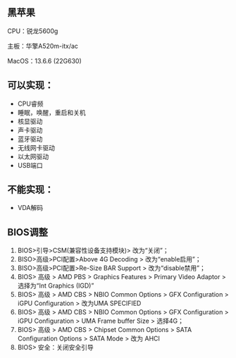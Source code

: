 ## 黑苹果

CPU：锐龙5600g

主板：华擎A520m-itx/ac

MacOS：13.6.6 (22G630)

## 可以实现：
- CPU睿频
- 睡眠，唤醒，重启和关机
- 核显驱动
- 声卡驱动
- 蓝牙驱动
- 无线网卡驱动
- 以太网驱动
- USB端口

## 不能实现：
- VDA解码

## BIOS调整

1. BIOS>引导>CSM(兼容性设备支持模块)> 改为“关闭”；
2. BISO>高级>PCI配置>Above 4G Decoding > 改为“enable启用”；
3. BISO>高级>PCI配置>Re-Size BAR Support > 改为“disable禁用”；
4. BIOS> 高级 > AMD PBS > Graphics Features > Primary Video Adaptor > 选择为“Int Graphics (IGD)”
5. BIOS> 高级 > AMD CBS > NBIO Common Options > GFX Configuration > iGPU Configuration > 改为UMA SPECIFIED
6. BIOS> 高级 > AMD CBS > NBIO Common Options > GFX Configuration > iGPU Configuration > UMA Frame buffer Size > 选择4G；
7. BIOS> 高级 > AMD CBS > Chipset Common Options > SATA Configuration Options > SATA Mode > 改为 AHCI
8. BIOS> 安全：关闭安全引导
